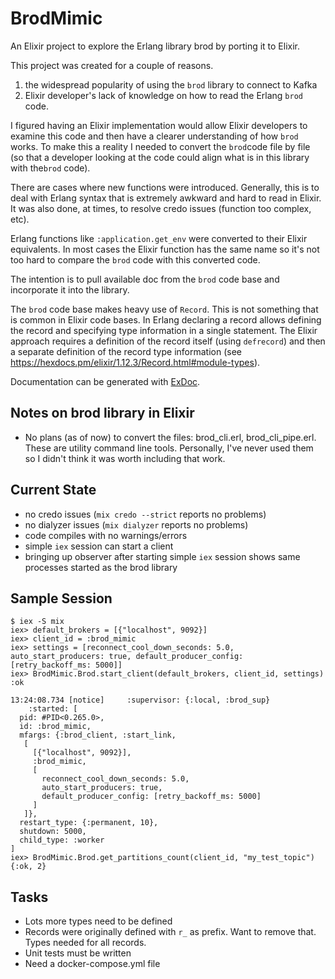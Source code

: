 # BrodMimic

An Elixir project to explore the Erlang library brod by porting it to Elixir.

This project was created for a couple of reasons.

1. the widespread popularity of using the `brod` library to connect to Kafka
2. Elixir developer's lack of knowledge on how to read the Erlang `brod` code.

I figured having an Elixir implementation would allow Elixir developers to examine
this code and then have a clearer understanding of how `brod` works. To make this a
reality I needed to convert the `brod`code file by file (so that a developer looking
at the code could align what is in this library with the`brod` code).

There are cases where new functions were introduced. Generally, this is to deal with
Erlang syntax that is extremely awkward and hard to read in Elixir. It was also done,
at times, to resolve credo issues (function too complex, etc).

Erlang functions like `:application.get_env` were converted to their Elixir equivalents.
In most cases the Elixir function has the same name so it's not too hard to compare
the `brod` code with this converted code.

The intention is to pull available doc from the `brod` code base and incorporate
it into the library.

The `brod` code base makes heavy use of `Record`. This is not something that is common
in Elixir code bases. In Erlang declaring a record allows defining the record and
specifying type information in a single statement. The Elixir approach requires a
definition of the record itself (using `defrecord`) and then a separate definition of
the record type information (see https://hexdocs.pm/elixir/1.12.3/Record.html#module-types).

Documentation can be generated with [ExDoc](https://github.com/elixir-lang/ex_doc).

## Notes on brod library in Elixir

- No plans (as of now) to convert the files: brod_cli.erl, brod_cli_pipe.erl. These are utility
  command line tools. Personally, I've never used them so I didn't think it was worth including
  that work.

## Current State

- no credo issues (`mix credo --strict` reports no problems)
- no dialyzer issues (`mix dialyzer` reports no problems)
- code compiles with no warnings/errors
- simple `iex` session can start a client
- bringing up observer after starting simple `iex` session shows same processes started as
  the brod library

## Sample Session

```
$ iex -S mix
iex> default_brokers = [{"localhost", 9092}]
iex> client_id = :brod_mimic
iex> settings = [reconnect_cool_down_seconds: 5.0, auto_start_producers: true, default_producer_config: [retry_backoff_ms: 5000]]
iex> BrodMimic.Brod.start_client(default_brokers, client_id, settings)
:ok

13:24:08.734 [notice]     :supervisor: {:local, :brod_sup}
    :started: [
  pid: #PID<0.265.0>,
  id: :brod_mimic,
  mfargs: {:brod_client, :start_link,
   [
     [{"localhost", 9092}],
     :brod_mimic,
     [
       reconnect_cool_down_seconds: 5.0,
       auto_start_producers: true,
       default_producer_config: [retry_backoff_ms: 5000]
     ]
   ]},
  restart_type: {:permanent, 10},
  shutdown: 5000,
  child_type: :worker
]
iex> BrodMimic.Brod.get_partitions_count(client_id, "my_test_topic")
{:ok, 2}
```

## Tasks

- Lots more types need to be defined
- Records were originally defined with `r_` as prefix. Want to remove that.
  Types needed for all records.
- Unit tests must be written
- Need a docker-compose.yml file
